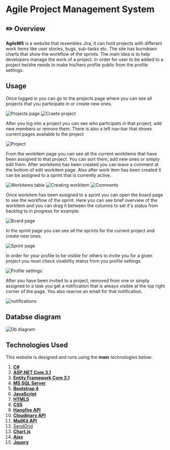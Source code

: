 # Agile Project Management System 

## :pencil2: Overview

**AgileMS** is a website that resembles Jira, it can hold projects with differant work items like user stories, bugs, sub-tasks etc. The site has burndown charts that show the workflow of the sprints. The main idea is to help developers manage the work of a project. In order for user to be added to a project he/she needs to make his/hers profile public from the profile settings.

## Usage
Once logged in you can go to the projects page where you can see all projects that you participate in or create new ones.

![Projects page](https://github.com/IvanDichev/AgileProjectManagementSystem/blob/main/images/Screenshot%202021-06-08%20at%2022-45-19%20List%20all%20projects%20-%20Web.png)
![Craete project](https://github.com/IvanDichev/AgileProjectManagementSystem/blob/main/images/Screenshot%202021-06-08%20at%2022-45-28%20List%20all%20projects%20-%20Web.png)

After you log into a project you can see who participats in that project, add new members or remove them. There is also a left nav-bar that shows current pages available to the project

![Project](https://github.com/IvanDichev/AgileProjectManagementSystem/blob/main/images/Screenshot%202021-06-08%20at%2022-45-38%20Project%20-%20Web.png)

From the workitem page you can see all the current workitems that have been assigned to that project. You can sort them, add new ones or simply edit them. After workitems has been created you can leave a comment at the bottom of edit workitem page. Also after work item has been created it can be assigned to a sprint that is currently active.

![Workitems table](https://github.com/IvanDichev/AgileProjectManagementSystem/blob/main/images/Screenshot%202021-06-08%20at%2022-47-27%20Wrok%20items%20overview%20-%20Web.png)
![Creating workitem](https://github.com/IvanDichev/AgileProjectManagementSystem/blob/main/images/Screenshot%202021-06-08%20at%2022-47-38%20Create%20-%20Web.png)
![Comments](https://github.com/IvanDichev/AgileProjectManagementSystem/blob/main/images/Screenshot%202021-06-09%20at%2013-40-19%20Wrok%20items%20Details%20-%20Web.png)

Once workitem has been assigned to a sprint you can open the board page to see the workflow of the sprint. Here you can see brief overview of the workitem and you can drag it between the columns to set it's status from backlog to in progress for example.

![Board page](https://github.com/IvanDichev/AgileProjectManagementSystem/blob/main/images/Screenshot%202021-06-08%20at%2022-52-35%20Board%20-%20Web.png)

In the sprint page you can see all the sprints for the current project and create new ones.

![Sprint page](https://github.com/IvanDichev/AgileProjectManagementSystem/blob/main/images/Screenshot%202021-06-09%20at%2013-34-46%20Sprints%20overview%20-%20Web.png)

In order for your profile to be visible for others to invite you for a given project you must check visability status from you profile settings 

![Profile settings](https://github.com/IvanDichev/AgileProjectManagementSystem/blob/main/images/Screenshot%202021-06-09%20at%2012-45-21%20Profile%20-%20Web.png)

After you have been invited to a project, removed from one or simply assigned to a task you get a notification that is always visible at the top right corner of the page. You also reacive an email for that notification.

![notifications](https://github.com/IvanDichev/AgileProjectManagementSystem/blob/main/images/Screenshot%202021-06-08%20at%2022-34-17%20Home%20Page%20-%20Web.png)

## Databse diagram

![Db diagram](https://github.com/IvanDichev/AgileProjectManagementSystem/blob/main/images/databseDiagram.png)


## **Technologies Used**

This website is designed and runs using the **main** technologies below:

   1) **[C#](https://en.wikipedia.org/wiki/C_Sharp_(programming_language))**
   2) **[ASP.NET Core 3.1](https://en.wikipedia.org/wiki/ASP.NET_Core)**
   3) **[Entity Framework Core 3.1](https://en.wikipedia.org/wiki/Entity_Framework?wprov=srpw1_0)**
   4) **[MS SQL Server](https://en.wikipedia.org/wiki/Microsoft_SQL_Server)**
   5) **[Bootstrap 4](https://getbootstrap.com/docs/4.0/getting-started/introduction/)**
   6) **[JavaScript](https://en.wikipedia.org/wiki/JavaScript)**
   7) **[HTML5](https://en.wikipedia.org/wiki/HTML)**
   8) **[CSS](https://www.w3schools.com/css/css_intro.asp)**
   9) **[Hangfire API](https://api.hangfire.io/html/R_Project_Hangfire_Api.htm)**
   10) **[Cloudinary API](https://cloudinary.com/documentation/image_upload_api_reference)**
   11) **[MailKit API](https://github.com/jstedfast/MailKit)**
   12) [SendGrid](https://sendgrid.com/)
   13) **[Chart.js](https://www.chartjs.org/samples/latest/)**
   14) **[Ajax](https://en.wikipedia.org/wiki/Ajax_(programming))**
   15) **[Jquery](https://jquery.com/)**
